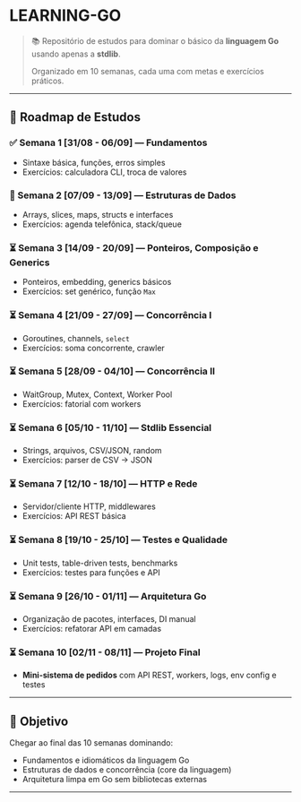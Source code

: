 # LEARNING-GO

> 📚 Repositório de estudos para dominar o básico da **linguagem Go** usando apenas a **stdlib**.  
>
> Organizado em 10 semanas, cada uma com metas e exercícios práticos.

---

## 📅 Roadmap de Estudos

### ✅ Semana 1 [31/08 - 06/09] — Fundamentos
- Sintaxe básica, funções, erros simples  
- Exercícios: calculadora CLI, troca de valores  

### 🚀 Semana 2 [07/09 - 13/09] — Estruturas de Dados
- Arrays, slices, maps, structs e interfaces  
- Exercícios: agenda telefônica, stack/queue  

### ⏳ Semana 3 [14/09 - 20/09] — Ponteiros, Composição e Generics
- Ponteiros, embedding, generics básicos  
- Exercícios: set genérico, função `Max`  

### ⏳ Semana 4 [21/09 - 27/09] — Concorrência I
- Goroutines, channels, `select`  
- Exercícios: soma concorrente, crawler  

### ⏳ Semana 5 [28/09 - 04/10] — Concorrência II
- WaitGroup, Mutex, Context, Worker Pool  
- Exercícios: fatorial com workers  

### ⏳ Semana 6 [05/10 - 11/10] — Stdlib Essencial
- Strings, arquivos, CSV/JSON, random  
- Exercícios: parser de CSV → JSON  

### ⏳ Semana 7 [12/10 - 18/10] — HTTP e Rede
- Servidor/cliente HTTP, middlewares  
- Exercícios: API REST básica  

### ⏳ Semana 8 [19/10 - 25/10] — Testes e Qualidade
- Unit tests, table-driven tests, benchmarks  
- Exercícios: testes para funções e API  

### ⏳ Semana 9 [26/10 - 01/11] — Arquitetura Go
- Organização de pacotes, interfaces, DI manual  
- Exercícios: refatorar API em camadas  

### ⏳ Semana 10 [02/11 - 08/11] — Projeto Final
- **Mini-sistema de pedidos** com API REST, workers, logs, env config e testes  

---

## 🎯 Objetivo
Chegar ao final das 10 semanas dominando:
- Fundamentos e idiomáticos da linguagem Go  
- Estruturas de dados e concorrência (core da linguagem)  
- Arquitetura limpa em Go sem bibliotecas externas  

---